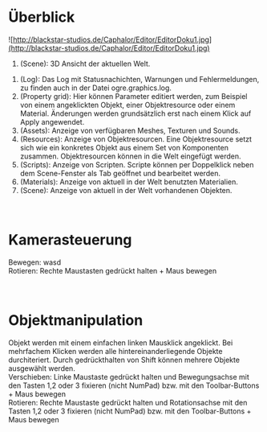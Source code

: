 # Überblick #

![http://blackstar-studios.de/Caphalor/Editor/EditorDoku1.jpg](http://blackstar-studios.de/Caphalor/Editor/EditorDoku1.jpg)

  1. (Scene): 3D Ansicht der aktuellen Welt.<br>
<ol><li>(Log): Das Log mit Statusnachichten, Warnungen und Fehlermeldungen, zu finden auch in der Datei ogre.graphics.log.<br>
</li><li>(Property grid): Hier können Parameter editiert werden, zum Beispiel von einem angeklickten Objekt, einer Objektresource oder einem Material. Änderungen werden grundsätzlich erst nach einem Klick auf Apply angewendet.<br>
</li><li>(Assets): Anzeige von verfügbaren Meshes, Texturen und Sounds.<br>
</li><li>(Resources): Anzeige von Objektresourcen. Eine Objektresource setzt sich wie ein konkretes Objekt aus einem Set von Komponenten zusammen. Objektresourcen können in die Welt eingefügt werden.<br>
</li><li>(Scripts): Anzeige von Scripten. Scripte können per Doppelklick neben dem Scene-Fenster als Tab geöffnet und bearbeitet werden.<br>
</li><li>(Materials): Anzeige von aktuell in der Welt benutzten Materialien.<br>
</li><li>(Scene): Anzeige von aktuell in der Welt vorhandenen Objekten.<br>
<br><br></li></ol>

<h1>Kamerasteuerung</h1>

Bewegen: wasd<br>
Rotieren: Rechte Maustasten gedrückt halten + Maus bewegen<br>
<br><br>

<h1>Objektmanipulation</h1>

Objekt werden mit einem einfachen linken Mausklick angeklickt. Bei mehrfachem Klicken werden alle hintereinanderliegende Objekte durchiteriert. Durch gedrückthalten von Shift können mehrere Objekte ausgewählt werden.<br>
Verschieben: Linke Maustaste gedrückt halten und Bewegungsachse mit den Tasten 1,2 oder 3 fixieren (nicht NumPad) bzw. mit den Toolbar-Buttons + Maus bewegen<br>
Rotieren: Rechte Maustaste gedrückt halten und Rotationsachse mit den Tasten 1,2 oder 3 fixieren (nicht NumPad) bzw. mit den Toolbar-Buttons + Maus bewegen<br>